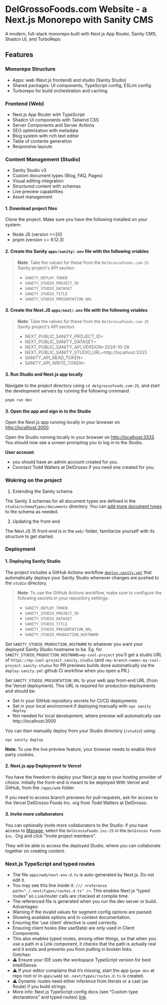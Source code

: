 # DelGrossoFoods.com Website - a Next.js Monorepo with Sanity CMS

A modern, full-stack monorepo built with Next.js App Router, Sanity CMS, Shadcn UI, and TurboRepo.

## Features

### Monorepo Structure

- Apps: web (Next.js frontend) and studio (Sanity Studio)
- Shared packages: UI components, TypeScript config, ESLint config
- Turborepo for build orchestration and caching

### Frontend (Web)

- Next.js App Router with TypeScript
- Shadcn UI components with Tailwind CSS
- Server Components and Server Actions
- SEO optimization with metadata
- Blog system with rich text editor
- Table of contents generation
- Responsive layouts

### Content Management (Studio)

- Sanity Studio v3
- Custom document types (Blog, FAQ, Pages)
- Visual editing integration
- Structured content with schemas
- Live preview capabilities
- Asset management

#### 1. Download project files

Clone the project. Make sure you have the following installed on your system:

- Node JS (version >=20)
- pnpm (version >= 9.12.3)

#### 2. Create the Sanity `apps/sanity/.env` file with the following vriables

> **Note**: Take the values for these from the `DelGrossoFoods.com-25` Sanity project's API seciton.
>
> - `SANITY_DEPLOY_TOKEN`
> - `SANITY_STUDIO_PROJECT_ID`
> - `SANITY_STUDIO_DATASET`
> - `SANITY_STUDIO_TITLE`
> - `SANITY_STUDIO_PRESENTATION_URL`

#### 3. Create the Next.JS `apps/next/.env` file with the following vriables

> **Note**: Take the values for these from the `DelGrossoFoods.com-25` Sanity project's API seciton.
>
> - NEXT_PUBLIC_SANITY_PROJECT_ID=
> - NEXT_PUBLIC_SANITY_DATASET=
> - NEXT_PUBLIC_SANITY_API_VERSION=2024-10-28
> - NEXT_PUBLIC_SANITY_STUDIO_URL=http://localhost:3333
> - SANITY_API_READ_TOKEN=
> - SANITY_API_WRITE_TOKEN=

#### 3. Run Studio and Next.js app locally

Navigate to the project directory using `cd delgrossofoods.com-25`, and start the development servers by running the following command

```shell
pnpm run dev
```

#### 3. Open the app and sign in to the Studio

Open the Next.js app running locally in your browser on [http://localhost:3000](http://localhost:3000).

Open the Studio running locally in your browser on [http://localhost:3333](http://localhost:3333). You should now see a screen prompting you to log in to the Studio.

**User account**:

- you should have an admin account created for you.
- Conctact Todd Walters at DelGrosso if you need one created for you.

### Wokring on the project

1.  Extending the Sanity schema

The Sanity 3 schemas for all document types are defined in the `studio/schemaTypes/documents` directory. You can [add more document types](https://www.sanity.io/docs/schema-types) to the schema as needed.

2.  Updating the front-end

The Next.JS 15 front-end is in the `web/` folder, familiarize yourself with its structure to get started.

### Deployment

#### 1. Deploying Sanity Studio

The project includes a GitHub Actions workflow [`deploy-sanity.yml`](https://raw.githubusercontent.com/robotostudio/turbo-start-sanity/main/.github/workflows/deploy-sanity.yml) that automatically deploys your Sanity Studio whenever changes are pushed to the `studio` directory.

> **Note**: To use the GitHub Actions workflow, make sure to configure the following secrets in your repository settings:
>
> - `SANITY_DEPLOY_TOKEN`
> - `SANITY_STUDIO_PROJECT_ID`
> - `SANITY_STUDIO_DATASET`
> - `SANITY_STUDIO_TITLE`
> - `SANITY_STUDIO_PRESENTATION_URL`
> - `SANITY_STUDIO_PRODUCTION_HOSTNAME`

Set `SANITY_STUDIO_PRODUCTION_HOSTNAME` to whatever you want your deployed Sanity Studio hostname to be. Eg. for `SANITY_STUDIO_PRODUCTION_HOSTNAME=my-cool-project` you'll get a studio URL of `https://my-cool-project.sanity.studio` (and `<my-branch-name>-my-cool-project.sanity.studio` for PR previews builds done automatically via the `deploy-sanity.yml` github CI workflow when you open a PR.)

Set `SANITY_STUDIO_PRESENTATION_URL` to your web app front-end URL (from the Vercel deployment). This URL is required for production deployments and should be:

- Set in your GitHub repository secrets for CI/CD deployments
- Set in your local environment if deploying manually with `npx sanity deploy`
- Not needed for local development, where preview will automatically use http://localhost:3000

You can then manually deploy from your Studio directory (`/studio`) using:

```shell
npx sanity deploy
```

**Note**: To use the live preview feature, your browser needs to enable third party cookies.

#### 2. Next.js app Deployment to Vercel

You have the freedom to deploy your Next.js app to your hosting provider of choice. Initially the front-end is meant to be deployed With Vercel and GitHub, from the `/apps/web` folder.

If you need to access branch previews for pull-requests, ask for access to the Vercel DelGrosso Foods Inc. org from Todd Walters at DelGrosso.

#### 3. Invite more collaborators

You can optionally invite more collaborators to the Studio: if you have access to [Manage](https://www.sanity.io/manage), select the `DelGrossoFoods.inc-25` in the `DelGrosso Foods Inc.` Org and click "Invite project members".

They will be able to access the deployed Studio, where you can collaborate together on creating content.

### Next.js TypeScript and typed routes

- The file `apps/web/next-env.d.ts` is auto-generated by Next.js. Do not edit it.
- You may see this line inside it: `/// <reference path="./.next/types/routes.d.ts" />`. This enables Next.js “typed routes” so `Link`/router calls are checked at compile time.
- The referenced file is generated when you run the dev server or build.
  Advantages:
- Warning if the invalid values for segment config options are passed.
- Showing available options and in-context documentation.
- Ensuring the 'use client' directive is used correctly.
- Ensuring client hooks (like useState) are only used in Client Components.
- This also enables typed routes, among other things, so that when you use a path in a Link component, it checks that the path is actually real and it exists and prevents you from putting in broken links.  
  Gotchas:
- ⚠️ Ensure your IDE uses the workspace TypeScript version for best IntelliSense.
- ⚠️ If your editor complains that it’s missing, start the app (`pnpm dev` at repo root or in `apps/web`) so `.next/types/routes.d.ts` is created.
- ⚠️ Dynamic routes need either inference from literals or a cast (as Route) if you build strings.
- More info: Next.js TypeScript config docs (see “Custom type declarations” and typed routes) [link](https://nextjs.org/docs/app/api-reference/config/typescript).
